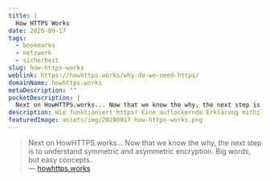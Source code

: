 ```yaml
---
title: |
  How HTTPS Works
date: 2020-09-17
tags:
  - bookmarks
  - netzwerk
  - sicherheit
slug: how-https-works
weblink: https://howhttps.works/why-do-we-need-https/
domainName: howhttps.works
metaDescription: ""
pocketDescription: |
  Next on HowHTTPS.works... Now that we know the why, the next step is to understand symmetric and asymmetric encryption. Big words, but easy concepts.
description: Wie funktioniert https? Eine auflockernde Erklärung mithilfe von Comics.
featuredImage: assets/img/20200917_how-https-works.png
---
```

<blockquote>Next on HowHTTPS.works... Now that we know the why, the next step is to understand symmetric and asymmetric encryption. Big words, but easy concepts.
<footer>— <a href="https://howhttps.works/why-do-we-need-https/">howhttps.works</a></footer></blockquote>
